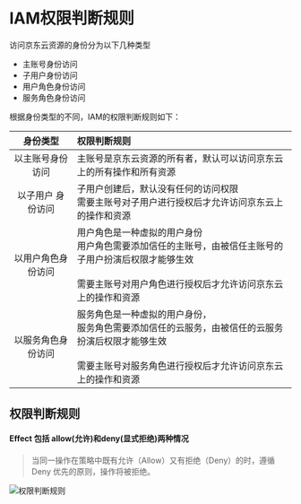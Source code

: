 # IAM权限判断规则

访问京东云资源的身份分为以下几种类型
 - 主账号身份访问
 - 子用户身份访问
 - 用户角色身份访问
 - 服务角色身份访问

根据身份类型的不同，IAM的权限判断规则如下：

|  身份类型 | 权限判断规则 |
| :----------: | :----------------- |
|  以主账号身份访问   |     主账号是京东云资源的所有者，默认可以访问京东云上的所有操作和所有资源      |
|  以子用户 身份访问  |     子用户创建后，默认没有任何的访问权限 <br>需要主账号对子用户进行授权后才允许访问京东云上的操作和资源</br>|
|  以用户角色身份访问   |   用户角色是一种虚拟的用户身份<br>用户角色需要添加信任的主账号，由被信任主账号的子用户扮演后权限才能够生效</br><br>需要主账号对用户角色进行授权后才允许访问京东云上的操作和资源</br>   |
|  以服务角色身份访问 |     服务角色是一种虚拟的用户身份，<br>服务角色需要添加信任的云服务，由被信任的云服务扮演后权限才能够生效</br><br>需要主账号对服务角色进行授权后才允许访问京东云上的操作和资源</br>      |

## 权限判断规则

#### Effect 包括 allow(允许)和deny(显式拒绝)两种情况

> 当同一操作在策略中既有允许（Allow）又有拒绝（Deny）的时，遵循 Deny 优先的原则，操作将被拒绝。

![权限判断规则](../../../../image/IAM/PolicyManagement/权限判断规则.jpg)

